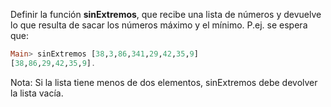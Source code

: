  Definir la función **sinExtremos**, que recibe una lista de números y devuelve lo que resulta de sacar los números máximo y el mínimo.
 P.ej. se espera que:

```haskell
Main> sinExtremos [38,3,86,341,29,42,35,9]
[38,86,29,42,35,9].
```

Nota: Si la lista tiene menos de dos elementos, sinExtremos debe devolver la lista vacía. 